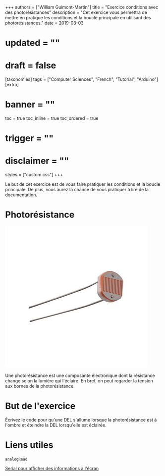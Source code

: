 +++
authors = ["William Guimont-Martin"]
title = "Exercice conditions avec des photorésistances"
description = "Cet exercice vous permettra de mettre en pratique les conditions et la boucle principale en utilisant des photorésistances."
date = 2019-03-03
# updated = ""
# draft = false
[taxonomies]
tags = ["Computer Sciences", "French", "Tutorial", "Arduino"]
[extra]
# banner = ""
toc = true
toc_inline = true
toc_ordered = true
# trigger = ""
# disclaimer = ""
styles = ["custom.css"]
+++

Le but de cet exercice est de vous faire pratiquer les conditions et la boucle principale. De plus, vous aurez la chance de vous pratiquer à lire de la documentation.

# Photorésistance

![Photoresistance](photores.png)

Une photorésistance est une composante électronique dont la résistance change selon la lumière qui l'éclaire. En bref, on peut regarder la tension aux bornes de la photorésistance.

# But de l'exercice

Écrivez le code pour qu'une DEL s'allume lorsque la photorésistance est à l'ombre et éteindre la DEL lorsqu'elle est éclairée.

# Liens utiles

[`analogRead`](https://www.arduino.cc/reference/en/language/functions/analog-io/analogread/)

[Serial pour afficher des informations à l'écran](https://www.arduino.cc/en/Serial/Println)
